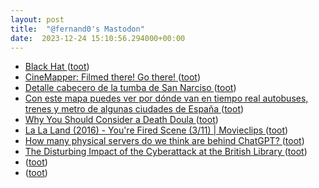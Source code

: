 ```yaml
---
layout: post
title:  "@fernand0's Mastodon"
date:  2023-12-24 15:10:56.294000+00:00
---
```

*  [Black Hat ](https://www.blackhat.com/eu-23/briefings/schedule/#autospill-zero-effort-credential-stealing-from-mobile-password-managers-3442) ([toot](https://mastodon.social/@fernand0/111636031490704197))
*  [CineMapper: Filmed there! Go there! ](https://www.cinemapper.co) ([toot](https://mastodon.social/@fernand0/111635404999687297))
*  [Detalle cabecero de la tumba de San Narciso ](https://www.flickr.com/photos/fernand0/53387744851) ([toot](https://mastodon.social/@fernand0/111635236780883875))
*  [Con este mapa puedes ver por dónde van en tiempo real autobuses, trenes y metro de algunas ciudades de España ](https://www.genbeta.com/a-fondo/este-mapa-puedes-ver-donde-van-tiempo-real-autobuses-trenes-metro-algunas-ciudades-espana-) ([toot](https://mastodon.social/@fernand0/111635104514448552))
*  [Why You Should Consider a Death Doula ](https://lifehacker.com/what-does-a-death-doula-d) ([toot](https://mastodon.social/@fernand0/111634931087434456))
*  [La La Land (2016) - You're Fired Scene (3/11) \| Movieclips ](https://www.youtube.com/watch?v=vVqCU0iWlFM&feature=youtu.b) ([toot](https://mastodon.social/@fernand0/111634709253610248))
*  [How many physical servers do we think are behind ChatGPT? ](https://philip.greenspun.com/blog/2023/12/21/how-many-physical-servers-do-we-think-are-behind-chatgpt) ([toot](https://mastodon.social/@fernand0/111634588752232702))
*  [The Disturbing Impact of the Cyberattack at the British Library  ](https://www.newyorker.com/news/letter-from-the-uk/the-disturbing-impact-of-the-cyberattack-at-the-british-library) ([toot](https://mastodon.social/@fernand0/111633107667050633))
*  [ ](https://social.hispabot.freemyip.com/@hispa) ([toot](https://mastodon.social/@fernand0/111631386671241747))
*  [ ](https://social.hispabot.freemyip.com/@hispa) ([toot](https://mastodon.social/@fernand0/111631213804484188))
